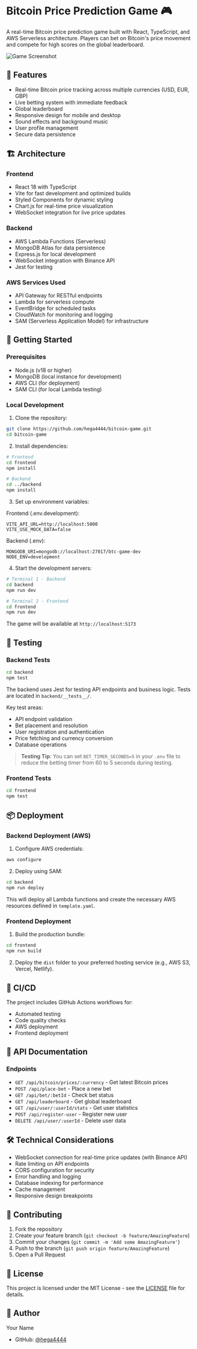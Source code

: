 # Bitcoin Price Prediction Game 🎮

A real-time Bitcoin price prediction game built with React, TypeScript, and AWS Serverless architecture. Players can bet on Bitcoin's price movement and compete for high scores on the global leaderboard.

![Game Screenshot](./cover.png)

## 🎯 Features

- Real-time Bitcoin price tracking across multiple currencies (USD, EUR, GBP)
- Live betting system with immediate feedback
- Global leaderboard
- Responsive design for mobile and desktop
- Sound effects and background music
- User profile management
- Secure data persistence

## 🏗️ Architecture

### Frontend
- React 18 with TypeScript
- Vite for fast development and optimized builds
- Styled Components for dynamic styling
- Chart.js for real-time price visualization
- WebSocket integration for live price updates

### Backend
- AWS Lambda Functions (Serverless)
- MongoDB Atlas for data persistence
- Express.js for local development
- WebSocket integration with Binance API
- Jest for testing

### AWS Services Used
- API Gateway for RESTful endpoints
- Lambda for serverless compute
- EventBridge for scheduled tasks
- CloudWatch for monitoring and logging
- SAM (Serverless Application Model) for infrastructure

## 🚀 Getting Started

### Prerequisites
- Node.js (v18 or higher)
- MongoDB (local instance for development)
- AWS CLI (for deployment)
- SAM CLI (for local Lambda testing)

### Local Development

1. Clone the repository:
~~~bash
git clone https://github.com/hega4444/bitcoin-game.git
cd bitcoin-game
~~~

2. Install dependencies:
~~~bash
# Frontend
cd frontend
npm install

# Backend
cd ../backend
npm install
~~~

3. Set up environment variables:

Frontend (.env.development):
~~~
VITE_API_URL=http://localhost:5000
VITE_USE_MOCK_DATA=false
~~~

Backend (.env):
~~~
MONGODB_URI=mongodb://localhost:27017/btc-game-dev
NODE_ENV=development
~~~

4. Start the development servers:
~~~bash
# Terminal 1 - Backend
cd backend
npm run dev

# Terminal 2 - Frontend
cd frontend
npm run dev
~~~

The game will be available at `http://localhost:5173`

## 🧪 Testing

### Backend Tests
~~~bash
cd backend
npm test
~~~

The backend uses Jest for testing API endpoints and business logic. Tests are located in `backend/__tests__/`.

Key test areas:
- API endpoint validation
- Bet placement and resolution
- User registration and authentication
- Price fetching and currency conversion
- Database operations

> **Testing Tip**: You can set `BET_TIMER_SECONDS=5` in your `.env` file to reduce the betting timer from 60 to 5 seconds during testing.

### Frontend Tests
~~~bash
cd frontend
npm test
~~~

## 📦 Deployment

### Backend Deployment (AWS)

1. Configure AWS credentials:
~~~bash
aws configure
~~~

2. Deploy using SAM:
~~~bash
cd backend
npm run deploy
~~~

This will deploy all Lambda functions and create the necessary AWS resources defined in `template.yaml`.

### Frontend Deployment

1. Build the production bundle:
~~~bash
cd frontend
npm run build
~~~

2. Deploy the `dist` folder to your preferred hosting service (e.g., AWS S3, Vercel, Netlify).

## 🔄 CI/CD

The project includes GitHub Actions workflows for:
- Automated testing
- Code quality checks
- AWS deployment
- Frontend deployment

## 📝 API Documentation

### Endpoints

- `GET /api/bitcoin/prices/:currency` - Get latest Bitcoin prices
- `POST /api/place-bet` - Place a new bet
- `GET /api/bet/:betId` - Check bet status
- `GET /api/leaderboard` - Get global leaderboard
- `GET /api/user/:userId/stats` - Get user statistics
- `POST /api/register-user` - Register new user
- `DELETE /api/user/:userId` - Delete user data

## 🛠️ Technical Considerations

- WebSocket connection for real-time price updates (with Binance API)
- Rate limiting on API endpoints
- CORS configuration for security
- Error handling and logging
- Database indexing for performance
- Cache management
- Responsive design breakpoints

## 🤝 Contributing

1. Fork the repository
2. Create your feature branch (`git checkout -b feature/AmazingFeature`)
3. Commit your changes (`git commit -m 'Add some AmazingFeature'`)
4. Push to the branch (`git push origin feature/AmazingFeature`)
5. Open a Pull Request

## 📄 License

This project is licensed under the MIT License - see the [LICENSE](LICENSE) file for details.

## 👤 Author

Your Name
- GitHub: [@hega4444](https://github.com/yourusername)
